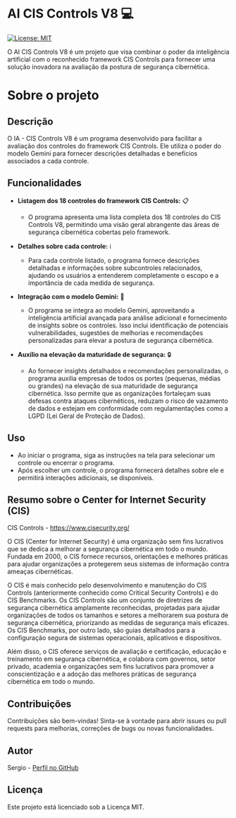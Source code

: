 # AI CIS Controls V8 💻

[![License: MIT](https://img.shields.io/github/license/sergiogbernardo/Acelerador_CIS_Controls_V8)](https://github.com/sergiogbernardo/Acelerador_CIS_Controls_V8/blob/main/LICENSE)

O AI CIS Controls V8 é um projeto que visa combinar o poder da inteligência artificial com o reconhecido framework CIS Controls para fornecer uma solução inovadora na avaliação da postura de segurança cibernética.


# Sobre o projeto

## Descrição

O IA - CIS Controls V8 é um programa desenvolvido para facilitar a avaliação dos controles do framework CIS Controls. Ele utiliza o poder do modelo Gemini para fornecer descrições detalhadas e benefícios associados a cada controle.

## Funcionalidades

- **Listagem dos 18 controles do framework CIS Controls:** 📋
  - O programa apresenta uma lista completa dos 18 controles do CIS Controls V8, permitindo uma visão geral abrangente das áreas de segurança cibernética cobertas pelo framework.

- **Detalhes sobre cada controle:** ℹ️
  - Para cada controle listado, o programa fornece descrições detalhadas e informações sobre subcontroles relacionados, ajudando os usuários a entenderem completamente o escopo e a importância de cada medida de segurança.

- **Integração com o modelo Gemini:**  🤖
  - O programa se integra ao modelo Gemini, aproveitando a inteligência artificial avançada para análise adicional e fornecimento de insights sobre os controles. Isso inclui identificação de potenciais vulnerabilidades, sugestões de melhorias e recomendações personalizadas para elevar a postura de segurança cibernética.

- **Auxílio na elevação da maturidade de segurança:** 🔒
  - Ao fornecer insights detalhados e recomendações personalizadas, o programa auxilia empresas de todos os portes (pequenas, médias ou grandes) na elevação de sua maturidade de segurança cibernética. Isso permite que as organizações fortaleçam suas defesas contra ataques cibernéticos, reduzam o risco de vazamento de dados e estejam em conformidade com regulamentações como a LGPD (Lei Geral de Proteção de Dados).


## Uso
- Ao iniciar o programa, siga as instruções na tela para selecionar um controle ou encerrar o programa.
- Após escolher um controle, o programa fornecerá detalhes sobre ele e permitirá interações adicionais, se disponíveis.

## Resumo sobre o Center for Internet Security (CIS)

CIS Controls - https://www.cisecurity.org/

O CIS (Center for Internet Security) é uma organização sem fins lucrativos que se dedica a melhorar a segurança cibernética em todo o mundo. Fundada em 2000, o CIS fornece recursos, orientações e melhores práticas para ajudar organizações a protegerem seus sistemas de informação contra ameaças cibernéticas.

O CIS é mais conhecido pelo desenvolvimento e manutenção do CIS Controls (anteriormente conhecido como Critical Security Controls) e do CIS Benchmarks. Os CIS Controls são um conjunto de diretrizes de segurança cibernética amplamente reconhecidas, projetadas para ajudar organizações de todos os tamanhos e setores a melhorarem sua postura de segurança cibernética, priorizando as medidas de segurança mais eficazes. Os CIS Benchmarks, por outro lado, são guias detalhados para a configuração segura de sistemas operacionais, aplicativos e dispositivos.

Além disso, o CIS oferece serviços de avaliação e certificação, educação e treinamento em segurança cibernética, e colabora com governos, setor privado, academia e organizações sem fins lucrativos para promover a conscientização e a adoção das melhores práticas de segurança cibernética em todo o mundo.
## Contribuições
Contribuições são bem-vindas! Sinta-se à vontade para abrir issues ou pull requests para melhorias, correções de bugs ou novas funcionalidades.

## Autor
Sergio - [Perfil no GitHub](https://github.com/sergiogbernardo)

## Licença
Este projeto está licenciado sob a Licença MIT.
